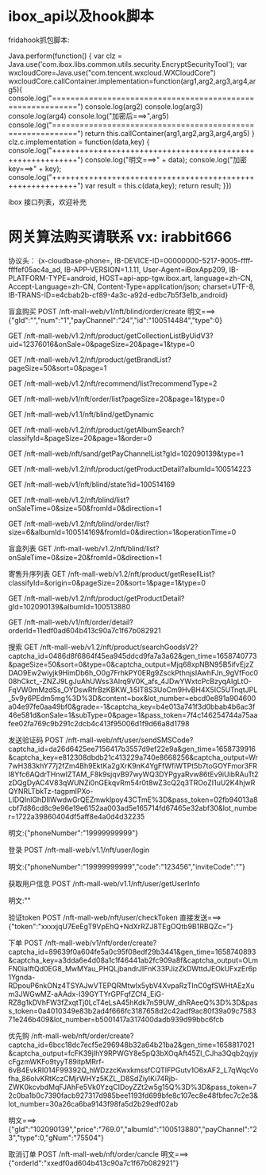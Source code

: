 # ibox_api以及hook脚本

fridahook抓包脚本:

Java.perform(function() {
    var clz = Java.use('com.ibox.libs.common.utils.security.EncryptSecurityTool');
    var wxcloudCore=Java.use("com.tencent.wxcloud.WXCloudCore")
    wxcloudCore.callContainer.implementation=function(arg1,arg2,arg3,arg4,arg5){
        console.log("===========================================================")
        console.log(arg2)
        console.log(arg3)
        console.log(arg4)
        console.log("加密后===>",arg5)
        console.log("===========================================================")
        return this.callContainer(arg1,arg2,arg3,arg4,arg5)
    }
    clz.c.implementation = function(data,key) {
        console.log("+++++++++++++++++++++++++++++++++++++++++++++++++++++++++++")
        console.log("明文===>" + data);
        console.log("加密key===>" + key);
        console.log("+++++++++++++++++++++++++++++++++++++++++++++++++++++++++++")
        var result = this.c(data,key);
        return result;
    }})
    
    


ibox 接口列表，欢迎补充
# 网关算法购买请联系 vx: irabbit666
协议头：
{x-cloudbase-phone=, IB-DEVICE-ID=00000000-5217-9005-ffff-ffffef05ac4a_ad, IB-APP-VERSION=1.1.11, User-Agent=iBoxApp209, IB-PLATFORM-TYPE=android, HOST=api-app-tgw.ibox.art, language=zh-CN, Accept-Language=zh-CN, Content-Type=application/json; charset=UTF-8, IB-TRANS-ID=e4cbab2b-cf89-4a3c-a92d-edbc7b5f3e1b_android}

盲盒购买
POST
/nft-mall-web/v1/nft/blind/order/create
明文===>{"gId":"","num":"1","payChannel":"24","id":"100514484","type":0}

GET
/nft-mall-web/v1.2/nft/product/getCollectionListByUidV3?uid=12376016&onSale=0&pageSize=20&page=1&type=0

GET
/nft-mall-web/v1.2/nft/product/getBrandList?pageSize=50&sort=0&page=1

GET
/nft-mall-web/v1.2/nft/recommend/list?recommendType=2

GET
/nft-mall-web/v1/nft/order/list?pageSize=20&page=1&type=0

GET
/nft-mall-web/v1.1/nft/blind/getDynamic

GET
/nft-mall-web/v1.2/nft/product/getAlbumSearch?classifyId=&pageSize=20&page=1&order=0

GET
/nft-mall-web/nft/sand/getPayChannelList?gId=102090139&type=1

GET
/nft-mall-web/v1.2/nft/product/getProductDetail?albumId=100514223

GET
/nft-mall-web/v1/nft/blind/state?id=100514169

GET
/nft-mall-web/v1.2/nft/blind/list?onSaleTime=0&size=50&fromId=0&direction=1

GET
/nft-mall-web/v1.2/nft/blind/order/list?size=6&albumId=100514169&fromId=0&direction=1&operationTime=0

盲盒列表
GET
/nft-mall-web/v1.2/nft/blind/list?onSaleTime=0&size=20&fromId=0&direction=1

寄售升序列表
GET
/nft-mall-web/v1.2/nft/product/getResellList?classifyId=&origin=0&pageSize=20&sort=1&page=1&type=0

GET
/nft-mall-web/v1.2/nft/product/getProductDetail?gId=102090139&albumId=100513880

GET
/nft-mall-web/v1/nft/order/detail?orderId=11edf0ad604b413c90a7c1f67b082921

搜索
GET
/nft-mall-web/v1.2/nft/product/searchGoodsV2?captcha_id=0486d8f6864f45ea945ddcd9fa7a3a62&gen_time=1658740773&pageSize=50&sort=0&type=0&captcha_output=Mjq68xpNBN95B5ifvEjzZDAO9Ew2wiyjk9HimDb6h_O0g7FrhkPY0ERg9ZsckPthnjsIAwhFJn_9gVfFoc008hCkct_-ZNZJ9LgJuAhUWss3AIrq9V0K_afs_4JDwYWxtcPcBzyqAIgLtO-FqVW0mMzdSs_OYDswRfrBzKBKW_1i5lT8S3UoCm9HvBH4X5IC5UTnqtJPL_5v9y6PEdm5mg%3D%3D&content=box&lot_number=ebcd0e891a904600a04e97fe0aa49bf0&grade=-1&captcha_key=b4e013a741f3d0bbab4b6ac3f46e581d&onSale=1&subType=0&page=1&pass_token=7f4c146254744a75aafee02fa769c9b291c2dcb4c413f95006d1f9d66a8d1798

发送验证码
POST
/nft-mall-web/nft/user/sendSMSCode?captcha_id=da26d6425ee7156417b3557d9ef22e9a&gen_time=1658739916&captcha_key=e812308dbdb21c413229a740e8668256&captcha_output=Wr7wH383khY77j2fZm4Bh9EktKa2gXrK9nK4YgFfWfiWTPt5b7toGOYFmor3FRI8Yfc6AQdrTHnwIZTAM_F8k9sjqvB97wyWQ3DYPgyaRvw86tEv9iUibRAuTt2zDQgDyAC4V83qWUNZi0nGEkqvRm54r0t8wZ3cQ2q3TROoZI1uU2K4hjwRQYNRLTbkTz-tagpmlPXo-LIDQInlGhDIlWwdwGrQEZmwklpoy43CTmE%3D&pass_token=02fb94013a8cbf7d86cd8c9e96e19e6152aa003ad5e165714fd67465e32abf30&lot_number=1722a39860404df5aff8e4a0d4d32235

明文:{"phoneNumber":"19999999999"}

登录
POST
/nft-mall-web/v1.1/nft/user/login

明文:{"phoneNumber":"19999999999","code":"123456","inviteCode":""}

获取用户信息
POST
/nft-mall-web/v1.1/nft/user/getUserInfo

明文:""

验证token
POST
/nft-mall-web/nft/user/checkToken
直接发送===> {"token":"xxxxjqU7EeEgT9VpEhQ+NdXrRZJ8TEgOQtb9B1RBQZc="}

下单
POST
/nft-mall-web/v1/nft/order/create?captcha_id=89639f0a604fe5a0c95f08edf29b3441&gen_time=1658740893&captcha_key=a3dda6e4d08a1c1f46441ab2fc909a8f&captcha_output=OLmFN0iaIftQd0EG8_MwMYau_PHQLjbandrJIFnK33PJizZkDWttdJEOkUFxzEr6p1Ygnda-RDpouP6nkONz4TSYAJwVTEPQRMtwIx5ybV4XvpaRzTInC0gfSWHtAEzXum3JWGwMZ-aAAdx-I39GYTYrGPFqfZCf4_EiG-RZ8g1kDVhFW3fZxqtTj0LcT4eLsA45hKdk7nS9UW_dhRAeeQ%3D%3D&pass_token=0a4010349e83b2ad4f666fc3187658d2c42adf9ac80f39a09c758371e246b409&lot_number=b5001417a317400dadb939d99bbc6fcb

优先购
/nft-mall-web/nft/order/create?captcha_id=6bcc18dc7ecf5e296948b32a64b21ba2&gen_time=1658817021&captcha_output=fcFK39jIhY9RPWGY8e5pQ3bXOqAft45Zl_CJha3Qqb2qyjycFgzmWKFo9tyyT89itpMRrf-6vB4EvkRI014F99392Q_hWDzzcKwxkmssfCQTIFPGutv1O6xAF2_L7qWqcVofha_86olvKRtKczCMjrWHYz5KZL_D8SdZiylKi74Rjb-ZWK0kcvbdMqFJAhFe5Vk0YzqCIDoyZZt2w5g15Q%3D%3D&pass_token=72c0ba1b0c7390facb927317d985bee1193fd699bfe8c107ec8e48fbfec7c2e3&lot_number=30a26ca6ba9143f98fa5d2b29edf02ab

明文===>{"gId":"102090139","price":"769.0","albumId":"100513880","payChannel":"23","type":0,"gNum":"75504"}

取消订单
POST
/nft-mall-web/nft/order/cancle
明文===>{"orderId":"xxedf0ad604b413c90a7c1f67b082921"}
